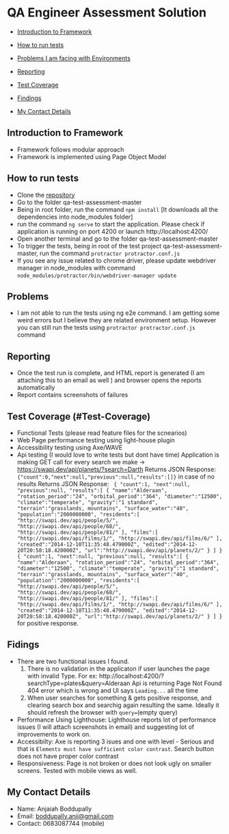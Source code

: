 # QA Engineer Assessment Solution

* [Introduction to Framework](#Introduction-to-Framework)

* [How to run tests](#How-to-run-tests)

* [Problems I am facing with Environments](#Problems)

* [Reporting](#Reports)

* [Test Coverage](#Test-Coverage)

* [Findings](#Fidings)

* [My Contact Details](#my-contact-details)

## Introduction to Framework
* Framework follows modular approach
* Framework is implemented using Page Object Model

## How to run tests
* Clone the [repository](https://github.com/AnjiB/anji-protra-assignment)
* Go to the folder qa-test-assessment-master
* Being in root folder, run the command `npm install` [It downloads all the dependencies into node_modules folder]
* run the command `ng serve` to start the application. Please check if application is running on port 4200 or 
launch http://localhost:4200/
* Open another terminal and go to the folder qa-test-assessment-master
* To trigger the tests, being in root of the test project qa-test-assessment-master, run the command `protractor protractor.conf.js`
* If you see any issue related to chrome driver, please update webdriver manager in node_modules with command 
`node_modules/protractor/bin/webdriver-manager update`

## Problems
* I am not able to run the tests using ng e2e command. I am getting some weird errors but I believe they are related environment setup.
However you can still run the tests using `protractor protractor.conf.js` command

## Reporting
* Once the test run is complete, and HTML report is generated (I am attaching this to an email as well ) and browser opens the reports automatically
* Report contains screenshots of failures

## Test Coverage (#Test-Coverage)
* Functional Tests (please read feature files for the scnearios)
* Web Page performance testing using light-house plugin
* Accessibility testing using Axe/WAVE
* Api testing (I would love to write tests but dont have time)
    Application is making GET call for every search we make -> https://swapi.dev/api/planets/?search=Darth
    Returns JSON Response:  `{"count":0,"next":null,"previous":null,"results":[]}` in case of no results
    Returns JSON Response: ```
{
"count":1,
"next":null,
"previous":null,
"results":[
{
"name":"Alderaan",
"rotation_period":"24",
"orbital_period":"364",
"diameter":"12500",
"climate":"temperate",
"gravity":"1 standard",
"terrain":"grasslands, mountains",
"surface_water":"40",
"population":"2000000000",
"residents":[
"http://swapi.dev/api/people/5/",
"http://swapi.dev/api/people/68/",
"http://swapi.dev/api/people/81/"
],
"films":[
"http://swapi.dev/api/films/1/",
"http://swapi.dev/api/films/6/"
],
"created":"2014-12-10T11:35:48.479000Z",
"edited":"2014-12-20T20:58:18.420000Z",
"url":"http://swapi.dev/api/planets/2/"
}
]
}
{
"count":1,
"next":null,
"previous":null,
"results":[
{
"name":"Alderaan",
"rotation_period":"24",
"orbital_period":"364",
"diameter":"12500",
"climate":"temperate",
"gravity":"1 standard",
"terrain":"grasslands, mountains",
"surface_water":"40",
"population":"2000000000",
"residents":[
"http://swapi.dev/api/people/5/",
"http://swapi.dev/api/people/68/",
"http://swapi.dev/api/people/81/"
],
"films":[
"http://swapi.dev/api/films/1/",
"http://swapi.dev/api/films/6/"
],
"created":"2014-12-10T11:35:48.479000Z",
"edited":"2014-12-20T20:58:18.420000Z",
"url":"http://swapi.dev/api/planets/2/"
}
]
}``` for positive response.

## Fidings
* There are two functional issues I found.
    1. There is no validation in the applicaton if user launches the page with invalid Type. 
    For ex: http://localhost:4200/?searchType=plates&query=Alderaan
    Api is returning Page Not Found 404 error which is wrong and UI says `Loading...` all the time
    2. When user searches for something & gets positive response, and clearing search box and searchig again resulting the same.
    Ideally it should refresh the browser with `query=`(empty query)
* Performance Using Lighthouse: Lighthouse reports lot of performance issues (I will attach screenshots in email) and suggesting lot of 
improvements to work on.
* Accessibilty: Axe is reporting 3 isues and one with level - Serious and that is `Elements must have sufficient color contrast`. Search button does not have proper color contrast
* Responsiveness: Page is not broken or does not look ugly on smaller screens. Tested with mobile views as well.

## My Contact Details
* Name: Anjaiah Boddupally
* Email: boddupally.anji@gmail.com
* Contact: 0683087744 (mobile)